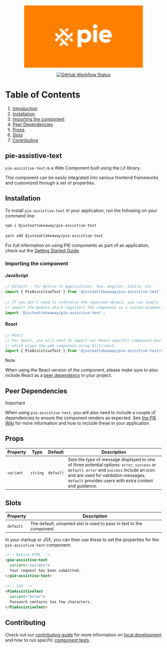 <p align="center">
  <img align="center" src="../../../readme_image.png" height="200" alt="">
</p>

<p align="center">
  <a href="https://www.npmjs.com/@justeattakeaway/pie-assistive-text">
    <img alt="GitHub Workflow Status" src="https://img.shields.io/npm/v/@justeattakeaway/pie-assistive-text.svg">
  </a>
</p>

# Table of Contents

1. [Introduction](#pie-assistive-text)
2. [Installation](#installation)
3. [Importing the component](#importing-the-component)
4. [Peer Dependencies](#peer-dependencies)
5. [Props](#props)
6. [Slots](#slots)
6. [Contributing](#contributing)

## pie-assistive-text

`pie-assistive-text` is a Web Component built using the Lit library.

This component can be easily integrated into various frontend frameworks and customized through a set of properties.


## Installation

To install `pie-assistive-text` in your application, run the following on your command line:

```bash
npm i @justeattakeaway/pie-assistive-text

yarn add @justeattakeaway/pie-assistive-text
```

For full information on using PIE components as part of an application, check out the [Getting Started Guide](https://github.com/justeattakeaway/pie/wiki/Getting-started-with-PIE-Web-Components).


### Importing the component

#### JavaScript
```js
// Default – for Native JS Applications, Vue, Angular, Svelte, etc.
import { PieAssistiveText } from '@justeattakeaway/pie-assistive-text';

// If you don't need to reference the imported object, you can simply
// import the module which registers the component as a custom element.
import '@justeattakeaway/pie-assistive-text';
```

#### React
```js
// React
// For React, you will need to import our React-specific component build
// which wraps the web component using ​@lit/react
import { PieAssistiveText } from '@justeattakeaway/pie-assistive-text/dist/react';
```

> [!NOTE]
> When using the React version of the component, please make sure to also
> include React as a [peer dependency](#peer-dependencies) in your project.

## Peer Dependencies

> [!IMPORTANT]
> When using `pie-assistive-text`, you will also need to include a couple of dependencies to ensure the component renders as expected. See [the PIE Wiki](https://github.com/justeattakeaway/pie/wiki/Getting-started-with-PIE-Web-Components#expected-dependencies) for more information and how to include these in your application.
## Props

| Property | Type | Default | Description |
|---|---|---|---|
| `variant` | `string` | `default` | Sets the type of message displayed to one of three potential options: `error`, `success` or `default`. `error` and `success` include an icon and are used for validation messages. `default` provides users with extra context and guidance. |

## Slots

| Property | Description |
|---|---|
| `default` | The default, unnamed slot is used to pass in text to the component. |

In your markup or JSX, you can then use these to set the properties for the `pie-assistive-text` component:

```html
<!-- Native HTML -->
<pie-assistive-text
  variant="success">
  Your request has been submitted.
</pie-assistive-text>

<!-- JSX -->
<PieAssistiveText
  variant="error">
  Password contains too few characters.
</PieAssistiveText>
```

## Contributing

Check out our [contributing guide](https://github.com/justeattakeaway/pie/wiki/Contributing-Guide) for more information on [local development](https://github.com/justeattakeaway/pie/wiki/Contributing-Guide#local-development) and how to run specific [component tests](https://github.com/justeattakeaway/pie/wiki/Contributing-Guide#testing).
